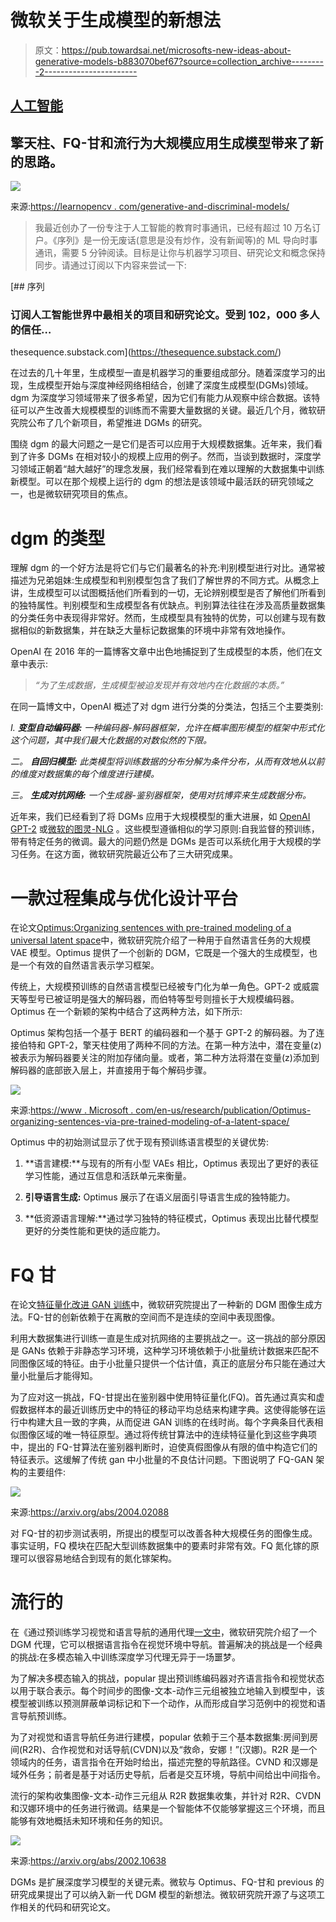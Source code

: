 # 微软关于生成模型的新想法

> 原文：<https://pub.towardsai.net/microsofts-new-ideas-about-generative-models-b883070bef67?source=collection_archive---------2----------------------->

## [人工智能](https://towardsai.net/p/category/artificial-intelligence)

## 擎天柱、FQ-甘和流行为大规模应用生成模型带来了新的思路。

![](img/b3686eb8fa942f48f40deabb2c875db1.png)

来源:[https://learnopencv . com/generative-and-discriminal-models/](https://learnopencv.com/generative-and-discriminative-models/)

> 我最近创办了一份专注于人工智能的教育时事通讯，已经有超过 10 万名订户。《序列》是一份无废话(意思是没有炒作，没有新闻等)的 ML 导向时事通讯，需要 5 分钟阅读。目标是让你与机器学习项目、研究论文和概念保持同步。请通过订阅以下内容来尝试一下:

[](https://thesequence.substack.com/) [## 序列

### 订阅人工智能世界中最相关的项目和研究论文。受到 102，000 多人的信任…

thesequence.substack.com](https://thesequence.substack.com/) 

在过去的几十年里，生成模型一直是机器学习的重要组成部分。随着深度学习的出现，生成模型开始与深度神经网络相结合，创建了深度生成模型(DGMs)领域。dgm 为深度学习领域带来了很多希望，因为它们有能力从观察中综合数据。该特征可以产生改善大规模模型的训练而不需要大量数据的关键。最近几个月，微软研究院公布了几个新项目，希望推进 DGMs 的研究。

围绕 dgm 的最大问题之一是它们是否可以应用于大规模数据集。近年来，我们看到了许多 DGMs 在相对较小的规模上应用的例子。然而，当谈到数据时，深度学习领域正朝着“越大越好”的理念发展，我们经常看到在难以理解的大数据集中训练新模型。可以在那个规模上运行的 dgm 的想法是该领域中最活跃的研究领域之一，也是微软研究项目的焦点。

# dgm 的类型

理解 dgm 的一个好方法是将它们与它们最著名的补充:判别模型进行对比。通常被描述为兄弟姐妹:生成模型和判别模型包含了我们了解世界的不同方式。从概念上讲，生成模型可以试图概括他们所看到的一切，无论辨别模型是否了解他们所看到的独特属性。判别模型和生成模型各有优缺点。判别算法往往在涉及高质量数据集的分类任务中表现得非常好。然而，生成模型具有独特的优势，可以创建与现有数据相似的新数据集，并在缺乏大量标记数据集的环境中非常有效地操作。

OpenAI 在 2016 年的一篇博客文章中出色地捕捉到了生成模型的本质，他们在文章中表示:

> *“为了生成数据，生成模型被迫发现并有效地内在化数据的本质。”*

在同一篇博文中，OpenAI 概述了对 dgm 进行分类的分类法，包括三个主要类别:

*I.* ***变型自动编码器:*** *一种编码器-解码器框架，允许在概率图形模型的框架中形式化这个问题，其中我们最大化数据的对数似然的下限。*

*二。* ***自回归模型:*** *此类模型将训练数据的分布分解为条件分布，从而有效地从以前的维度对数据集的每个维度进行建模。*

*三。* ***生成对抗网络:*** *一个生成器-鉴别器框架，使用对抗博弈来生成数据分布。*

近年来，我们已经看到了将 DGMs 应用于大规模模型的重大进展，如 [OpenAI GPT-2](https://openai.com/blog/better-language-models/) 或[微软的图灵-NLG](https://www.microsoft.com/en-us/research/blog/turing-nlg-a-17-billion-parameter-language-model-by-microsoft/) 。这些模型遵循相似的学习原则:自我监督的预训练，带有特定任务的微调。最大的问题仍然是 DGMs 是否可以系统化用于大规模的学习任务。在这方面，微软研究院最近公布了三大研究成果。

# 一款过程集成与优化设计平台

在论文[Optimus:Organizing sentences with pre-trained modeling of a universal latent space](https://www.microsoft.com/en-us/research/publication/optimus-organizing-sentences-via-pre-trained-modeling-of-a-latent-space/)中，微软研究院介绍了一种用于自然语言任务的大规模 VAE 模型。Optimus 提供了一个创新的 DGM，它既是一个强大的生成模型，也是一个有效的自然语言表示学习框架。

传统上，大规模预训练的自然语言模型已经被专门化为单一角色。GPT-2 或威震天等型号已被证明是强大的解码器，而伯特等型号则擅长于大规模编码器。Optimus 在一个新颖的架构中结合了这两种方法，如下所示:

Optimus 架构包括一个基于 BERT 的编码器和一个基于 GPT-2 的解码器。为了连接伯特和 GPT-2，擎天柱使用了两种不同的方法。在第一种方法中，潜在变量(z)被表示为解码器要关注的附加存储向量。或者，第二种方法将潜在变量(z)添加到解码器的底部嵌入层上，并直接用于每个解码步骤。

![](img/599c05dfeb89ac6b4bc07249ecb08608.png)

来源:[https://www . Microsoft . com/en-us/research/publication/Optimus-organizing-sentences-via-pre-trained-modeling-of-a-latent-space/](https://www.microsoft.com/en-us/research/publication/optimus-organizing-sentences-via-pre-trained-modeling-of-a-latent-space/)

Optimus 中的初始测试显示了优于现有预训练语言模型的关键优势:

1) **语言建模:**与现有的所有小型 VAEs 相比，Optimus 表现出了更好的表征学习性能，通过互信息和活跃单元来衡量。

2) **引导语言生成:** Optimus 展示了在语义层面引导语言生成的独特能力。

3) **低资源语言理解:**通过学习独特的特征模式，Optimus 表现出比替代模型更好的分类性能和更快的适应能力。

# FQ 甘

在论文[特征量化改进 GAN 训练](https://www.microsoft.com/en-us/research/publication/feature-quantization-improves-gan-training/)中，微软研究院提出了一种新的 DGM 图像生成方法。FQ-甘的创新依赖于在离散的空间而不是连续的空间中表现图像。

利用大数据集进行训练一直是生成对抗网络的主要挑战之一。这一挑战的部分原因是 GANs 依赖于非静态学习环境，这种学习环境依赖于小批量统计数据来匹配不同图像区域的特征。由于小批量只提供一个估计值，真正的底层分布只能在通过大量小批量后才能得知。

为了应对这一挑战，FQ-甘提出在鉴别器中使用特征量化(FQ)。首先通过真实和虚假数据样本的最近训练历史中的特征的移动平均总结来构建字典。这使得能够在运行中构建大且一致的字典，从而促进 GAN 训练的在线时尚。每个字典条目代表相似图像区域的唯一特征原型。通过将传统甘算法中的连续特征量化到这些字典项中，提出的 FQ-甘算法在鉴别器判断时，迫使真假图像从有限的值中构造它们的特征表示。这缓解了传统 gan 中小批量的不良估计问题。下图说明了 FQ-GAN 架构的主要组件:

![](img/8d08671955c8e65e4c68f100ff28fc02.png)

来源:https://arxiv.org/abs/2004.02088

对 FQ-甘的初步测试表明，所提出的模型可以改善各种大规模任务的图像生成。事实证明，FQ 模块在匹配大型训练数据集中的要素时非常有效。FQ 氮化镓的原理可以很容易地结合到现有的氮化镓架构。

# 流行的

在《通过预训练学习视觉和语言导航的通用代理[一文中](https://www.microsoft.com/en-us/research/publication/towards-learning-a-generic-agent-for-vision-and-language-navigation-via-pre-training/)，微软研究院介绍了一个 DGM 代理，它可以根据语言指令在视觉环境中导航。普遍解决的挑战是一个经典的挑战:在多模态输入中训练深度学习代理无异于一场噩梦。

为了解决多模态输入的挑战，popular 提出预训练编码器对齐语言指令和视觉状态以用于联合表示。每个时间步的图像-文本-动作三元组被独立地输入到模型中，该模型被训练以预测屏蔽单词标记和下一个动作，从而形成自学习范例中的视觉和语言导航预训练。

为了对视觉和语言导航任务进行建模，popular 依赖于三个基本数据集:房间到房间(R2R)、合作视觉和对话导航(CVDN)以及“救命，安娜！”(汉娜)。R2R 是一个领域内的任务，语言指令在开始时给出，描述完整的导航路径。CVND 和汉娜是域外任务；前者是基于对话历史导航，后者是交互环境，导航中间给出中间指令。

流行的架构收集图像-文本-动作三元组从 R2R 数据集收集，并针对 R2R、CVDN 和汉娜环境中的任务进行微调。结果是一个智能体不仅能够掌握这三个环境，而且能够有效地概括未知环境和任务的知识。

![](img/a650df847c3baeaeb6247cf536a77278.png)

来源:https://arxiv.org/abs/2002.10638

DGMs 是扩展深度学习模型的关键元素。微软与 Optimus、FQ-甘和 previous 的研究成果提出了可以纳入新一代 DGM 模型的新想法。微软研究院开源了与这项工作相关的代码和研究论文。